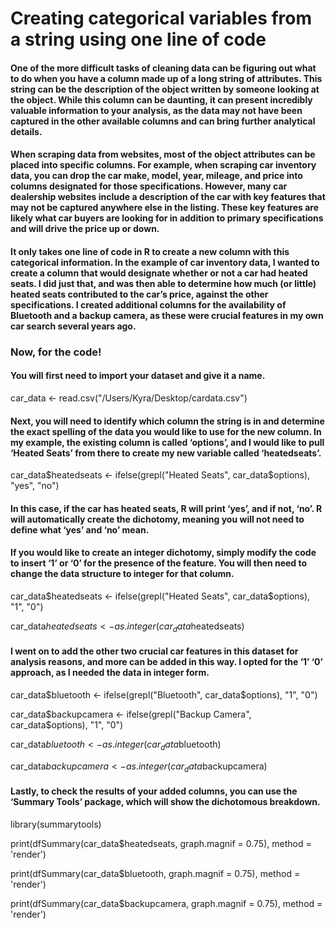 # Creating categorical variables from a string using one line of code

#### One of the more difficult tasks of cleaning data can be figuring out what to do when you have a column made up of a long string of attributes. This string can be the description of the object written by someone looking at the object. While this column can be daunting, it can present incredibly valuable information to your analysis, as the data may not have been captured in the other available columns and can bring further analytical details.

#### When scraping data from websites, most of the object attributes can be placed into specific columns. For example, when scraping car inventory data, you can drop the car make, model, year, mileage, and price into columns designated for those specifications. However, many car dealership websites include a description of the car with key features that may not be captured anywhere else in the listing. These key features are likely what car buyers are looking for in addition to primary specifications and will drive the price up or down.  

#### It only takes one line of code in R to create a new column with this categorical information. In the example of car inventory data, I wanted to create a column that would designate whether or not a car had heated seats. I did just that, and was then able to determine how much (or little) heated seats contributed to the car’s price, against the other specifications. I created additional columns for the availability of Bluetooth and a backup camera, as these were crucial features in my own car search several years ago. 

### Now, for the code! 

#### You will first need to import your dataset and give it a name. 

car_data <- read.csv("/Users/Kyra/Desktop/cardata.csv")

#### Next, you will need to identify which column the string is in and determine the exact spelling of the data you would like to use for the new column. In my example, the existing column is called ‘options’, and I would like to pull ‘Heated Seats’ from there to create my new variable called ‘heatedseats’. 

car_data$heatedseats <- ifelse(grepl("Heated Seats", car_data$options), "yes", "no")

#### In this case, if the car has heated seats, R will print ‘yes’, and if not, ‘no’. R will automatically create the dichotomy, meaning you will not need to define what ‘yes’ and ‘no’ mean. 

#### If you would like to create an integer dichotomy, simply modify the code to insert ‘1’ or ‘0’ for the presence of the feature. You will then need to change the data structure to integer for that column. 

car_data$heatedseats <- ifelse(grepl("Heated Seats", car_data$options), "1", "0")

car_data$heatedseats <- as.integer(car_data$heatedseats)

#### I went on to add the other two crucial car features in this dataset for analysis reasons, and more can be added in this way. I opted for the ‘1’ ‘0’ approach, as I needed the data in integer form. 

car_data$bluetooth <- ifelse(grepl("Bluetooth", car_data$options), "1", "0")

car_data$backupcamera <- ifelse(grepl("Backup Camera", car_data$options), "1", "0")

car_data$bluetooth <- as.integer(car_data$bluetooth)

car_data$backupcamera <- as.integer(car_data$backupcamera)

#### Lastly, to check the results of your added columns, you can use the ‘Summary Tools’ package, which will show the dichotomous breakdown.

library(summarytools)

print(dfSummary(car_data$heatedseats, graph.magnif = 0.75), method = 'render')

print(dfSummary(car_data$bluetooth, graph.magnif = 0.75), method = 'render')

print(dfSummary(car_data$backupcamera, graph.magnif = 0.75), method = 'render')
